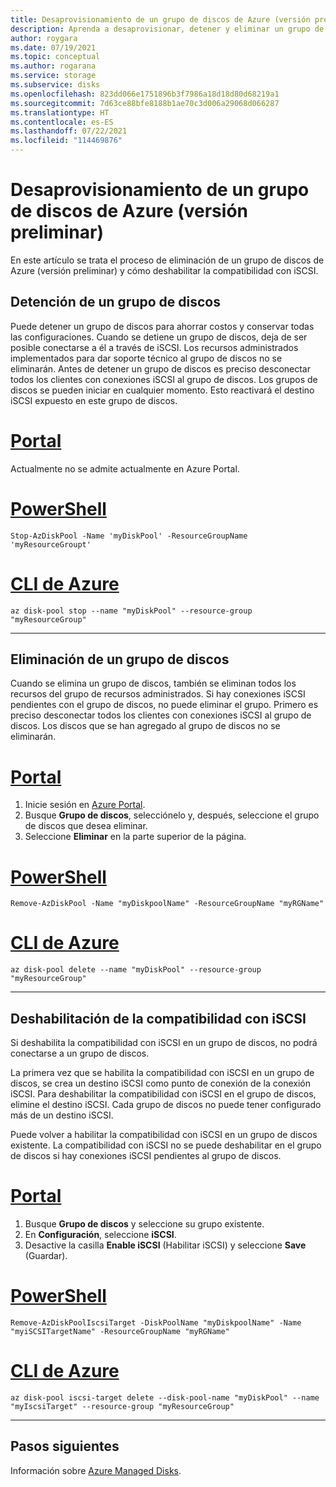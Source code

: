 ```yaml
---
title: Desaprovisionamiento de un grupo de discos de Azure (versión preliminar)
description: Aprenda a desaprovisionar, detener y eliminar un grupo de discos de Azure.
author: roygara
ms.date: 07/19/2021
ms.topic: conceptual
ms.author: rogarana
ms.service: storage
ms.subservice: disks
ms.openlocfilehash: 823dd066e1751896b3f7986a18d18d80d68219a1
ms.sourcegitcommit: 7d63ce88bfe8188b1ae70c3d006a29068d066287
ms.translationtype: HT
ms.contentlocale: es-ES
ms.lasthandoff: 07/22/2021
ms.locfileid: "114469876"
---
```

# <a name="deprovision-an-azure-disk-pool-preview"></a>Desaprovisionamiento de un grupo de discos de Azure (versión preliminar)

En este artículo se trata el proceso de eliminación de un grupo de discos de Azure (versión preliminar) y cómo deshabilitar la compatibilidad con iSCSI.

## <a name="stop-a-disk-pool"></a>Detención de un grupo de discos

Puede detener un grupo de discos para ahorrar costos y conservar todas las configuraciones. Cuando se detiene un grupo de discos, deja de ser posible conectarse a él a través de iSCSI. Los recursos administrados implementados para dar soporte técnico al grupo de discos no se eliminarán. Antes de detener un grupo de discos es preciso desconectar todos los clientes con conexiones iSCSI al grupo de discos. Los grupos de discos se pueden iniciar en cualquier momento. Esto reactivará el destino iSCSI expuesto en este grupo de discos.
# <a name="portal"></a>[Portal](#tab/azure-portal)

Actualmente no se admite actualmente en Azure Portal.

# <a name="powershell"></a>[PowerShell](#tab/azure-powershell)

```azurepowershell
Stop-AzDiskPool -Name 'myDiskPool' -ResourceGroupName 'myResourceGroupt'
```

# <a name="azure-cli"></a>[CLI de Azure](#tab/azure-cli)

```azurecli
az disk-pool stop --name "myDiskPool" --resource-group "myResourceGroup"
```
---

## <a name="delete-a-disk-pool"></a>Eliminación de un grupo de discos

Cuando se elimina un grupo de discos, también se eliminan todos los recursos del grupo de recursos administrados. Si hay conexiones iSCSI pendientes con el grupo de discos, no puede eliminar el grupo. Primero es preciso desconectar todos los clientes con conexiones iSCSI al grupo de discos. Los discos que se han agregado al grupo de discos no se eliminarán.

# <a name="portal"></a>[Portal](#tab/azure-portal)

1. Inicie sesión en [Azure Portal](https://portal.azure.com/).
1. Busque **Grupo de discos**, selecciónelo y, después, seleccione el grupo de discos que desea eliminar.
1. Seleccione **Eliminar** en la parte superior de la página.

# <a name="powershell"></a>[PowerShell](#tab/azure-powershell)

```azurepowershell
Remove-AzDiskPool -Name "myDiskpoolName" -ResourceGroupName "myRGName"
```

# <a name="azure-cli"></a>[CLI de Azure](#tab/azure-cli)

```azurecli
az disk-pool delete --name "myDiskPool" --resource-group "myResourceGroup"
```

---

## <a name="disable-iscsi-support"></a>Deshabilitación de la compatibilidad con iSCSI

Si deshabilita la compatibilidad con iSCSI en un grupo de discos, no podrá conectarse a un grupo de discos.

La primera vez que se habilita la compatibilidad con iSCSI en un grupo de discos, se crea un destino iSCSI como punto de conexión de la conexión iSCSI. Para deshabilitar la compatibilidad con iSCSI en el grupo de discos, elimine el destino iSCSI. Cada grupo de discos no puede tener configurado más de un destino iSCSI.

Puede volver a habilitar la compatibilidad con iSCSI en un grupo de discos existente. La compatibilidad con iSCSI no se puede deshabilitar en el grupo de discos si hay conexiones iSCSI pendientes al grupo de discos.

# <a name="portal"></a>[Portal](#tab/azure-portal)

1. Busque **Grupo de discos** y seleccione su grupo existente.
1. En **Configuración**, seleccione **iSCSI**.
1. Desactive la casilla **Enable iSCSI** (Habilitar iSCSI) y seleccione **Save** (Guardar).    

# <a name="powershell"></a>[PowerShell](#tab/azure-powershell)

```azurepowershell
Remove-AzDiskPoolIscsiTarget -DiskPoolName "myDiskpoolName" -Name "myiSCSITargetName" -ResourceGroupName "myRGName"
```

# <a name="azure-cli"></a>[CLI de Azure](#tab/azure-cli)

```azurecli
az disk-pool iscsi-target delete --disk-pool-name "myDiskPool" --name "myIscsiTarget" --resource-group "myResourceGroup"
```

---

## <a name="next-steps"></a>Pasos siguientes

Información sobre [Azure Managed Disks](managed-disks-overview.md).